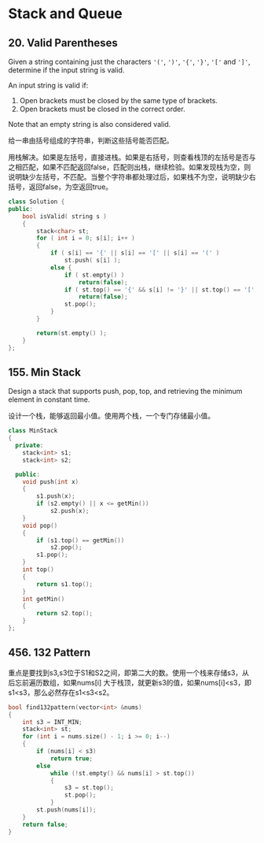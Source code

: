 # Stack and Queue

## 20. Valid Parentheses

Given a string containing just the characters `'('`, `')'`, `'{'`, `'}'`, `'['` and `']'`, determine if the input string is valid.

An input string is valid if:

1. Open brackets must be closed by the same type of brackets.
2. Open brackets must be closed in the correct order.

Note that an empty string is also considered valid.

给一串由括号组成的字符串，判断这些括号能否匹配。

用栈解决。如果是左括号，直接进栈。如果是右括号，则查看栈顶的左括号是否与之相匹配，如果不匹配返回false，匹配则出栈，继续检验。如果发现栈为空，则说明缺少左括号，不匹配。当整个字符串都处理过后，如果栈不为空，说明缺少右括号，返回false，为空返回true。

```cpp
class Solution {
public:
    bool isValid( string s )
    {
        stack<char> st;
        for ( int i = 0; s[i]; i++ )
        {
            if ( s[i] == '{' || s[i] == '[' || s[i] == '(' )
                st.push( s[i] );
            else {
                if ( st.empty() )
                    return(false);
                if ( st.top() == '{' && s[i] != '}' || st.top() == '[' && s[i] != ']' || st.top() == '(' && s[i] != ')' )
                    return(false);
                st.pop();
            }
        }

        return(st.empty() );
    }
};
```

##  155. Min Stack

 Design a stack that supports push, pop, top, and retrieving the minimum element in constant time.

设计一个栈，能够返回最小值。使用两个栈，一个专门存储最小值。

```cpp
class MinStack
{
  private:
	stack<int> s1;
	stack<int> s2;

  public:
	void push(int x)
	{
		s1.push(x);
		if (s2.empty() || x <= getMin())
			s2.push(x);
	}
	void pop()
	{
		if (s1.top() == getMin())
			s2.pop();
		s1.pop();
	}
	int top()
	{
		return s1.top();
	}
	int getMin()
	{
		return s2.top();
	}
};
```

##  456. 132 Pattern

重点是要找到s3,s3位于S1和S2之间，即第二大的数。使用一个栈来存储s3，从后忘前遍历数组，如果nums\[i\] 大于栈顶，就更新s3的值，如果nums\[i\]&lt;s3，即s1&lt;s3，那么必然存在s1&lt;s3&lt;s2。

```cpp
bool find132pattern(vector<int> &nums)
{
	int s3 = INT_MIN;
	stack<int> st;
	for (int i = nums.size() - 1; i >= 0; i--)
	{
		if (nums[i] < s3)
			return true;
		else
			while (!st.empty() && nums[i] > st.top())
			{
				s3 = st.top();
				st.pop();
			}
		st.push(nums[i]);
	}
	return false;
}
```

